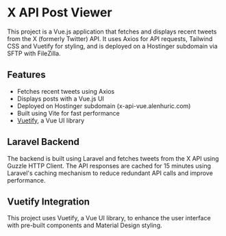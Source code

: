# X API Post Viewer

This project is a Vue.js application that fetches and displays recent tweets from the X (formerly Twitter) API. It uses Axios for API requests, Tailwind CSS and Vuetify for styling, and is deployed on a Hostinger subdomain via SFTP with FileZilla.

## Features

- Fetches recent tweets using Axios
- Displays posts with a Vue.js UI
- Deployed on Hostinger subdomain (x-api-vue.alenhuric.com)
- Built using Vite for fast performance
- [Vuetify](https://vuetifyjs.com/en/), a Vue UI library

## Laravel Backend

The backend is built using Laravel and fetches tweets from the X API using Guzzle HTTP Client. The API responses are cached for 15 minutes using Laravel's caching mechanism to reduce redundant API calls and improve performance.

## Vuetify Integration

This project uses Vuetify, a Vue UI library, to enhance the user interface with pre-built components and Material Design styling.
